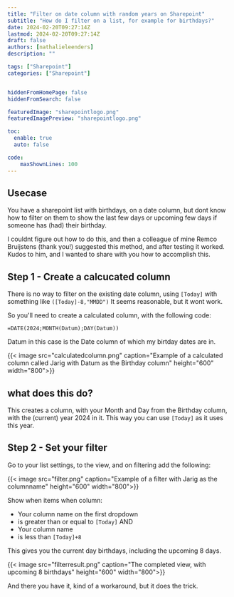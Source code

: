 ```yaml
---
title: "Filter on date column with random years on Sharepoint"
subtitle: "How do I filter on a list, for example for birthdays?"
date: 2024-02-20T09:27:14Z
lastmod: 2024-02-20T09:27:14Z
draft: false
authors: [nathalieleenders]
description: ""

tags: ["Sharepoint"]
categories: ["Sharepoint"]


hiddenFromHomePage: false
hiddenFromSearch: false

featuredImage: "sharepointlogo.png"
featuredImagePreview: "sharepointlogo.png"

toc:
  enable: true
  auto: false

code:
    maxShownLines: 100
---
```

## Usecase

You have a sharepoint list with birthdays, on a date column, but dont know how to filter on them to show the last few days or upcoming few days if someone has (had) their birthday.

I couldnt figure out how to do this, and then a colleague of mine Remco Bruijstens (thank you!) suggested this method, and after testing it worked. 
Kudos to him, and I wanted to share with you how to accomplish this.

## Step 1 - Create a calcucated column
 There is no way to filter on the existing date column, using ` [Today] ` with something like `([Today]-8,"MMDD")`
 It seems reasonable, but it wont work.

 So you'll need to create a calculated column, with the following code:

`=DATE(2024;MONTH(Datum);DAY(Datum))`

Datum in this case is the Date column of which my birtday dates are in.

{{< image src="calculatedcolumn.png" caption="Example of a calculated column called Jarig with Datum as the Birthday column" height="600" width="800">}}

## what does this do?

This creates a column, with your Month and Day from the Birthday column, with the (current) year 2024 in it. This way you can use `[Today]` as it uses this year.

## Step 2 - Set your filter

Go to your list settings, to the view, and on filtering add the following:

{{< image src="filter.png" caption="Example of a filter with Jarig as the columnname" height="600" width="800">}}

Show when items when column:

* Your column name on the first dropdown
* is greater than or equal to
    `[Today]`
    AND
* Your column name
* is less than
    `[Today]+8`

This gives you the current day birthdays, including the upcoming 8 days.

{{< image src="filterresult.png" caption="The completed view, with upcoming 8 birthdays" height="600" width="800">}}

And there you have it, kind of a workaround, but it does the trick.